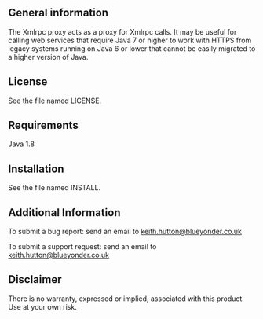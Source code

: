 General information
-------------------

The Xmlrpc proxy acts as a proxy for Xmlrpc calls.
It may be useful for calling web services that require Java 7 or higher to
work with HTTPS from legacy systems running on Java 6 or lower that cannot be
easily migrated to a higher version of Java.

License
-------
See the file named LICENSE.

Requirements
------------

Java 1.8

Installation
------------

See the file named INSTALL.


Additional Information
----------------------

To submit a bug report:
	send an email to keith.hutton@blueyonder.co.uk

To submit a support request:
	send an email to keith.hutton@blueyonder.co.uk

Disclaimer
----------

There is no warranty, expressed or implied, associated with this product.
Use at your own risk.